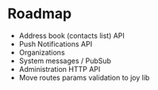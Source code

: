 # Roadmap

* Address book (contacts list) API
* Push Notifications API
* Organizations
* System messages / PubSub
* Administration HTTP API
* Move routes params validation to joy lib